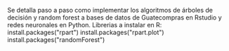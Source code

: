 Se detalla paso a paso como implementar los algoritmos de árboles de decisión y random forest a bases de datos de Guatecompras en Rstudio y redes neuronales en Python.
Librerias a instalar en R:
install.packages("rpart")
install.packages("rpart.plot")
install.packages("randomForest")


